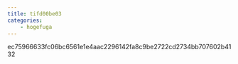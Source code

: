 ```yaml
---
title: tifd00be03
categories:
    - hogefuga
---
```

ec75966633fc06bc6561e1e4aac2296142fa8c9be2722cd2734bb707602b4132